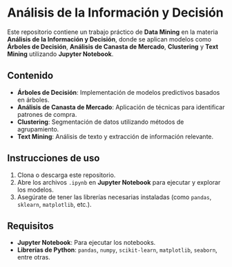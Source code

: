 # Análisis de la Información y Decisión

Este repositorio contiene un trabajo práctico de **Data Mining** en la materia **Análisis de la Información y Decisión**, donde se aplican modelos como **Árboles de Decisión**, **Análisis de Canasta de Mercado**, **Clustering** y **Text Mining** utilizando **Jupyter Notebook**.

## Contenido

- **Árboles de Decisión**: Implementación de modelos predictivos basados en árboles.
- **Análisis de Canasta de Mercado**: Aplicación de técnicas para identificar patrones de compra.
- **Clustering**: Segmentación de datos utilizando métodos de agrupamiento.
- **Text Mining**: Análisis de texto y extracción de información relevante.

## Instrucciones de uso

1. Clona o descarga este repositorio.
2. Abre los archivos `.ipynb` en **Jupyter Notebook** para ejecutar y explorar los modelos.
3. Asegúrate de tener las librerías necesarias instaladas (como `pandas`, `sklearn`, `matplotlib`, etc.).

## Requisitos

- **Jupyter Notebook**: Para ejecutar los notebooks.
- **Librerías de Python**: `pandas`, `numpy`, `scikit-learn`, `matplotlib`, `seaborn`, entre otras.
